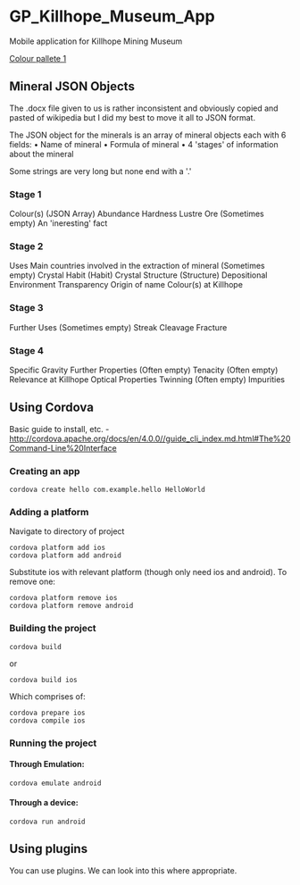 # GP_Killhope_Museum_App
Mobile application for Killhope Mining Museum

[Colour pallete 1](http://www.colourlovers.com/palette/3691940/Killhope_1)


## Mineral JSON Objects
The .docx file given to us is rather inconsistent and obviously copied and pasted of wikipedia but I did my best to move it all to JSON format.

The JSON object for the minerals is an array of mineral objects each with 6 fields:
• Name of mineral
• Formula of mineral
• 4 'stages' of information about the mineral

Some strings are very long but none end with a '.'

### Stage 1
Colour(s) (JSON Array)
Abundance
Hardness
Lustre
Ore (Sometimes empty)
An 'ineresting' fact

### Stage 2
Uses
Main countries involved in the extraction of mineral (Sometimes empty)
Crystal Habit (Habit)
Crystal Structure (Structure)
Depositional Environment
Transparency
Origin of name
Colour(s) at Killhope

### Stage 3
Further Uses (Sometimes empty)
Streak
Cleavage
Fracture

### Stage 4
Specific Gravity
Further Properties (Often empty)
Tenacity (Often empty)
Relevance at Killhope
Optical Properties
Twinning (Often empty)
Impurities

## Using Cordova
Basic guide to install, etc. - http://cordova.apache.org/docs/en/4.0.0//guide_cli_index.md.html#The%20Command-Line%20Interface

### Creating an app

    cordova create hello com.example.hello HelloWorld

### Adding a platform
Navigate to directory of project

    cordova platform add ios
    cordova platform add android

Substitute ios with relevant platform (though only need ios and android).
To remove one:

    cordova platform remove ios
    cordova platform remove android

### Building the project

    cordova build

or

    cordova build ios

Which comprises of:

    cordova prepare ios
    cordova compile ios

### Running the project
#### Through Emulation:
    cordova emulate android

#### Through a device:
    cordova run android

## Using plugins
You can use plugins. We can look into this where appropriate.

